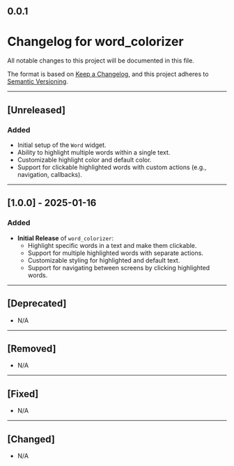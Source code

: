 ## 0.0.1

# Changelog for word_colorizer

All notable changes to this project will be documented in this file.

The format is based on [Keep a Changelog](https://keepachangelog.com/en/1.0.0/), and this project adheres to [Semantic Versioning](https://semver.org/spec/v2.0.0.html).

---

## [Unreleased]
### Added
- Initial setup of the `Word` widget.
- Ability to highlight multiple words within a single text.
- Customizable highlight color and default color.
- Support for clickable highlighted words with custom actions (e.g., navigation, callbacks).

---

## [1.0.0] - 2025-01-16
### Added
- **Initial Release** of `word_colorizer`:
  - Highlight specific words in a text and make them clickable.
  - Support for multiple highlighted words with separate actions.
  - Customizable styling for highlighted and default text.
  - Support for navigating between screens by clicking highlighted words.

---

## [Deprecated]
- N/A

---

## [Removed]
- N/A

---

## [Fixed]
- N/A

---

## [Changed]
- N/A
